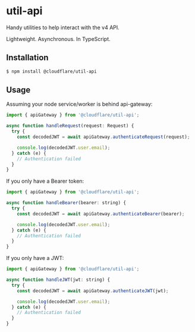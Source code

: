 # util-api

Handy utilities to help interact with the v4 API.

Lightweight. Asynchronous. In TypeScript.

## Installation

```sh
$ npm install @cloudflare/util-api
```

## Usage

Assuming your node service/worker is behind api-gateway:
```js
import { apiGateway } from '@cloudflare/util-api';

async function handleRequest(request: Request) {
  try {
    const decodedJWT = await apiGateway.authenticateRequest(request);

    console.log(decodedJWT.user.email);
  } catch (e) {
    // Authentication failed
  }
}
```

If you only have a Bearer token: 
```js
import { apiGateway } from '@cloudflare/util-api';

async function handleBearer(bearer: string) {
  try {
    const decodedJWT = await apiGateway.authenticateBearer(bearer);

    console.log(decodedJWT.user.email);
  } catch (e) {
    // Authentication failed
  }
}
```

If you only have a JWT: 
```js
import { apiGateway } from '@cloudflare/util-api';

async function handleJWT(jwt: string) {
  try {
    const decodedJWT = await apiGateway.authenticateJWT(jwt);

    console.log(decodedJWT.user.email);
  } catch (e) {
    // Authentication failed
  }
}
```